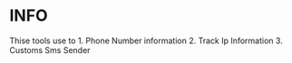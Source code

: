 # INFO
Thise tools use to 1. Phone Number information 2. Track Ip Information 3. Customs Sms Sender
